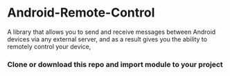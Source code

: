 # Android-Remote-Control
A library that allows you to send and receive messages between Android devices via any external server, and as a result gives you the ability to remotely control your device,
### Clone or download this repo and import module to your project
